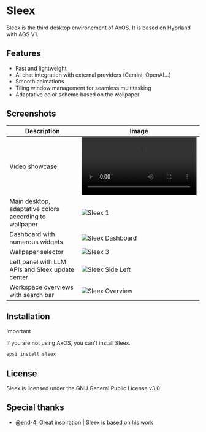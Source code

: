 # Sleex

Sleex is the third desktop environement of AxOS. It is based on Hyprland with AGS V1.

## Features
- Fast and lightweight
- AI chat integration with external providers (Gemini, OpenAI...)
- Smooth animations
- Tiling window management for seamless multitasking
- Adaptative color scheme based on the wallpaper

## Screenshots

| Description | Image |
|--------------------------|-----------------------------------------|
| Video showcase | ![sleex_presentation](sleex_presentation.mp4) |
| Main desktop, adaptative colors according to wallpaper | ![Sleex 1](https://github.com/user-attachments/assets/7cedf067-534b-4104-b934-fcbbd7e606ce) |
| Dashboard with numerous widgets | ![Sleex Dashboard](https://github.com/user-attachments/assets/63697565-d2e3-48c1-91fc-0dcb992fd29f) |
| Wallpaper selector | ![Sleex 3](https://github.com/user-attachments/assets/606bac78-fc89-4700-8a4a-a8676a9bad74) |
| Left panel with LLM APIs and Sleex update center | ![Sleex Side Left](https://github.com/user-attachments/assets/771c918f-0fbc-4c41-82f2-7b03b3c782a4) |
| Workspace overviews with search bar | ![Sleex Overview](https://github.com/user-attachments/assets/98ddc08d-ddeb-43ee-8546-b337d3d29360) |

## Installation

> [!IMPORTANT]
> If you are not using AxOS, you can't install Sleex.

```bash
epsi install sleex
```

## License
Sleex is licensed under the GNU General Public License v3.0

## Special thanks
- [@end-4](https://github.com/end-4/): Great inspiration | Sleex is based on his work
